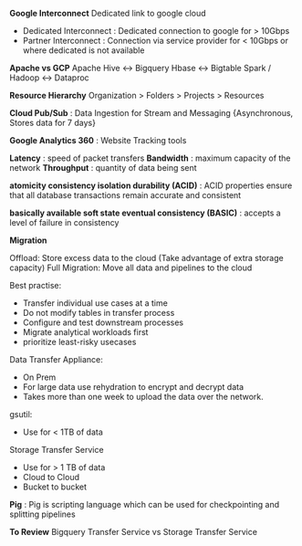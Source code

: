 **Google Interconnect**
Dedicated link to google cloud
  - Dedicated Interconnect : Dedicated connection to google for > 10Gbps
  - Partner Interconnect : Connection via service provider for < 10Gbps or where dedicated is not available

**Apache vs GCP**
Apache Hive <-> Bigquery
Hbase <-> Bigtable
Spark / Hadoop <-> Dataproc


**Resource Hierarchy**
Organization > Folders > Projects > Resources






**Cloud Pub/Sub** : Data Ingestion for Stream and Messaging {Asynchronous, 
Stores data for 7 days}

**Google Analytics 360** : Website Tracking tools

**Latency** : speed of packet transfers
**Bandwidth** : maximum capacity of the network
**Throughput** : quantity of data being sent

**atomicity consistency isolation durability (ACID)** : ACID properties ensure that all database transactions remain accurate and consistent

**basically available soft state eventual consistency (BASIC)** : accepts a level of failure in consistency

**Migration**

Offload: Store excess data to the cloud (Take advantage of extra storage capacity)
Full Migration: Move all data and pipelines to the cloud

Best practise:
  - Transfer individual use cases at a time
  - Do not modify tables in transfer process
  - Configure and test downstream processes
  - Migrate analytical workloads first
  - prioritize least-risky usecases

Data Transfer Appliance: 
  - On Prem
  - For large data use rehydration to encrypt and decrypt data
  - Takes more than one week to upload the data over the network.

gsutil:
  - Use for < 1TB of data

Storage Transfer Service
  - Use for > 1 TB of data
  - Cloud to Cloud
  - Bucket to bucket


**Pig** : Pig is scripting language which can be used for checkpointing and splitting pipelines

**To Review**
Bigquery Transfer Service vs Storage Transfer Service